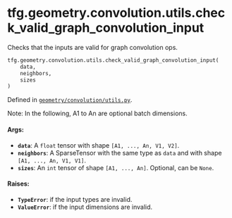 <div itemscope itemtype="http://developers.google.com/ReferenceObject">
<meta itemprop="name" content="tfg.geometry.convolution.utils.check_valid_graph_convolution_input" />
<meta itemprop="path" content="Stable" />
</div>

# tfg.geometry.convolution.utils.check_valid_graph_convolution_input

Checks that the inputs are valid for graph convolution ops.

```python
tfg.geometry.convolution.utils.check_valid_graph_convolution_input(
    data,
    neighbors,
    sizes
)
```

Defined in
[`geometry/convolution/utils.py`](https://github.com/tensorflow/graphics/blob/master/tensorflow_graphics/geometry/convolution/utils.py).

<!-- Placeholder for "Used in" -->

Note: In the following, A1 to An are optional batch dimensions.

#### Args:

*   <b>`data`</b>: A `float` tensor with shape `[A1, ..., An, V1, V2]`.
*   <b>`neighbors`</b>: A SparseTensor with the same type as `data` and with
    shape `[A1, ..., An, V1, V1]`.
*   <b>`sizes`</b>: An `int` tensor of shape `[A1, ..., An]`. Optional, can be
    `None`.

#### Raises:

*   <b>`TypeError`</b>: if the input types are invalid.
*   <b>`ValueError`</b>: if the input dimensions are invalid.
